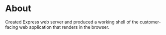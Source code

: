 # About
Created Express web server and produced a working shell of the customer-facing web application that renders in the browser.
